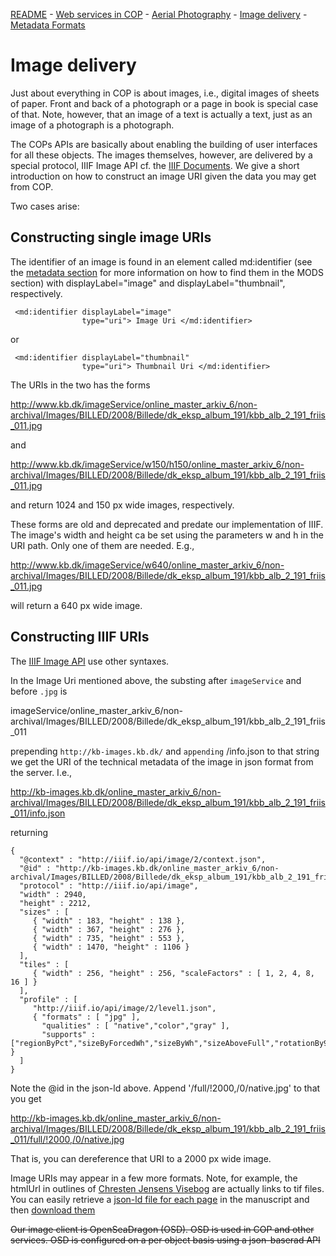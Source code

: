 [README](README.md) - [Web services in COP](cop-backend.md) - [Aerial Photography](geographic-data.md) - [Image delivery](image-delivery.md) - [Metadata Formats](metadata-formats.md)

# Image delivery

Just about everything in COP is about images, i.e., digital images of
sheets of paper. Front and back of a photograph or a page in book is
special case of that. Note, however, that an image of a text is
actually a text, just as an image of a photograph is a photograph.

The COPs APIs are basically about enabling the building of user
interfaces for all these objects. The images themselves, however, are
delivered by a special protocol, IIIF Image API cf. the [IIIF
Documents](http://iiif.io/api/image/2.1/). We give a short
introduction on how to construct an image URI given the data you may
get from COP.

Two cases arise:

## Constructing single image URIs

The identifier of an image is found in an element called md:identifier
(see the [metadata section](metadata-formats.md#identifiers) for more
information on how to find them in the MODS section) with
displayLabel="image" and displayLabel="thumbnail", respectively.


```
 <md:identifier displayLabel="image" 
                type="uri"> Image Uri </md:identifier>
```
or

```
 <md:identifier displayLabel="thumbnail" 
                type="uri"> Thumbnail Uri </md:identifier>
```

The URIs in the two has the forms

http://www.kb.dk/imageService/online_master_arkiv_6/non-archival/Images/BILLED/2008/Billede/dk_eksp_album_191/kbb_alb_2_191_friis_011.jpg
 
and

http://www.kb.dk/imageService/w150/h150/online_master_arkiv_6/non-archival/Images/BILLED/2008/Billede/dk_eksp_album_191/kbb_alb_2_191_friis_011.jpg

and return 1024 and 150 px wide images, respectively.

These forms are old and deprecated and predate our implementation of IIIF. The
image's width and height ca be set using the parameters w and h in the
URI path. Only one of them are needed. E.g.,

http://www.kb.dk/imageService/w640/online_master_arkiv_6/non-archival/Images/BILLED/2008/Billede/dk_eksp_album_191/kbb_alb_2_191_friis_011.jpg

will return a 640 px wide image.

## Constructing IIIF URIs

The [IIIF Image API](http://iiif.io/api/image/2.1/) use other syntaxes.

In the Image Uri mentioned above, the substing after `imageService` and before `.jpg` is

imageService/online_master_arkiv_6/non-archival/Images/BILLED/2008/Billede/dk_eksp_album_191/kbb_alb_2_191_friis_011

prepending `http://kb-images.kb.dk/` and `appending` /info.json to
that string we get the URI of the technical metadata of the image in
json format from the server. I.e.,

http://kb-images.kb.dk/online_master_arkiv_6/non-archival/Images/BILLED/2008/Billede/dk_eksp_album_191/kbb_alb_2_191_friis_011/info.json

returning

```
{
  "@context" : "http://iiif.io/api/image/2/context.json",
  "@id" : "http://kb-images.kb.dk/online_master_arkiv_6/non-archival/Images/BILLED/2008/Billede/dk_eksp_album_191/kbb_alb_2_191_friis_011",
  "protocol" : "http://iiif.io/api/image",
  "width" : 2940,
  "height" : 2212,
  "sizes" : [
     { "width" : 183, "height" : 138 },
     { "width" : 367, "height" : 276 },
     { "width" : 735, "height" : 553 },
     { "width" : 1470, "height" : 1106 }
  ],
  "tiles" : [
     { "width" : 256, "height" : 256, "scaleFactors" : [ 1, 2, 4, 8, 16 ] }
  ],
  "profile" : [
     "http://iiif.io/api/image/2/level1.json",
     { "formats" : [ "jpg" ],
       "qualities" : [ "native","color","gray" ],
       "supports" : ["regionByPct","sizeByForcedWh","sizeByWh","sizeAboveFull","rotationBy90s","mirroring","gray"] }
  ]
}
```

Note the @id in the json-ld above. Append '/full/!2000,/0/native.jpg' to that you get 

http://kb-images.kb.dk/online_master_arkiv_6/non-archival/Images/BILLED/2008/Billede/dk_eksp_album_191/kbb_alb_2_191_friis_011/full/!2000,/0/native.jpg

That is, you can dereference that URI to a 2000 px wide image.

Image URIs may appear in a few more formats. Note, for example, the
htmlUrl in outlines of [Chresten Jensens
Visebog](cop-backend.md#content-service) are actually links to tif
files. You can easily retrieve a 
[json-ld file for each page](http://kb-images.kb.dk/online_master_arkiv_5/non-archival/Manus/VMANUS/2009/jun/dfs_1906_6a_16/dfs_1906_6a_16_001/info.json)
in the manuscript and then [download them](http://kb-images.kb.dk/online_master_arkiv_5/non-archival/Manus/VMANUS/2009/jun/dfs_1906_6a_16/dfs_1906_6a_16_001/full/!1024,/0/native.jpg)

~~Our image client is OpenSeaDragon (OSD). OSD is used in COP and other services. OSD is configured on a per object basis using a json-baserad API~~

